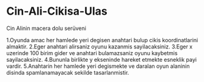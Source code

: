 # Cin-Ali-Cikisa-Ulas
Cin Alinin macera dolu serüveni

1.Oyunda amac her hamlede yeri degisen anahtari bulup cikis koordinatlarini almaktir.
2.Eger anahtari alirsaniz oyunu kazanmis sayilacaksiniz.
3.Eger x uzerinde 100 birim gider ve anahtari bulamazsaniz oyunu kaybetmis sayilacaksiniz.
4.Bununla birlikte y ekseninde hareket etmekte esneklik payi vardir.
5.Anahtarin her hamlede yeri degismekte ve daralan oyun alaninin disinda spamlanamayacak sekilde tasarlanmistir.
